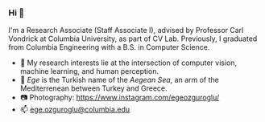 ### Hi 👋

I'm a Research Associate (Staff Associate I), advised by Professor Carl Vondrick at Columbia University, as part of CV Lab. Previously, I graduated from Columbia Engineering with a B.S. in Computer Science.

- 🔭 My research interests lie at the intersection of computer vision, machine learning, and human perception.
- 🌊 _Ege_ is the Turkish name of the _Aegean Sea_, an arm of the Mediterrenean between Turkey and Greece.
- 📷 Photography: https://www.instagram.com/egeozguroglu/
- 📫 ege.ozguroglu@columbia.edu
